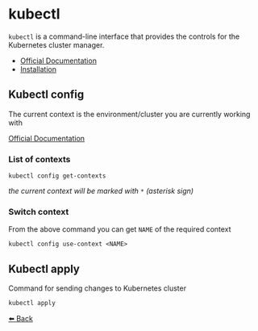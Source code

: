 # kubectl

`kubectl` is a command-line interface that provides the controls for the Kubernetes cluster manager.

- [Official Documentation](https://kubernetes.io/docs/reference/kubectl/kubectl/)
- [Installation](https://kubectl.docs.kubernetes.io/installation/kubectl/)

## Kubectl config

The current context is the environment/cluster you are currently working with

[Official Documentation](https://kubernetes.io/docs/reference/generated/kubectl/kubectl-commands#config)

### List of contexts
```shell
kubectl config get-contexts
```
_the current context will be marked with `*` (asterisk sign)_

### Switch context

From the above command you can get `NAME` of the required context

```shell
kubectl config use-context <NAME>
```

## Kubectl apply

Command for sending changes to Kubernetes cluster

```shell
kubectl apply
```

[⬅️ Back](../README.md)

